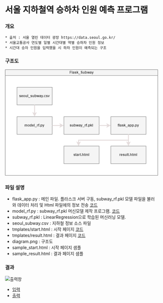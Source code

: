 # 서울 지하철역 승하차 인원 예측 프로그램

### 개요
    * 출처 : 서울 열린 데이터 광장 https://data.seoul.go.kr/
    * 서울교통공사 연도별 일별 시간대별 역별 승하차 인원 정보 
    * 시간대 승차 인원을 입력했을 시 하차 인원이 예측되는 구조

### 구조도
![구조도](Flask_Subway/diagram.png)
    
### 파일 설명
   * flask_app.py : 메인 파일. 플라스크 서버 구동, subway_rf.pkl 모델 파일을 불러와 데이터 처리 및 Html 파일에의 정보 전송 [코드](Flask_Subway/flask_app.py)
   * model_rf.py : subway_rf.pkl 머신모델 제작 프로그램. [코드](Flask_Subway/model_rf.py)
   * subway_rf.pkl : LinearRegression으로 학습된 머신러닝 모델.
   * seoul_subway.csv : 지하철 정보 소스 파일
   * tmplates/start.html : 시작 페이지 [코드](Flask_Subway/templates/start.html)
   * tmplates/result.html : 결과 페이지 [코드](Flask_Subway/templates/result.html)
   * diagram.png : 구조도
   * sample_start.html : 시작 페이지 샘플
   * sample_result.html : 결과 페이지 샘플
    

### 결과
![출력창](Flask_Subway/)
   * [입력](https://likemilktea.github.io/seoul_subway_on_off/Flask_Subway/templates/start.html)
   * [출력](https://likemilktea.github.io/seoul_subway_on_off/Flask_Subway/sample_result.html)



